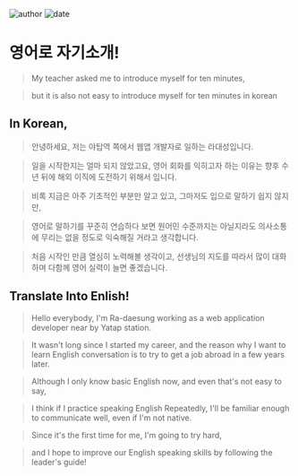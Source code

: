 
![author](https://img.shields.io/badge/author-daesungRa-lightgray.svg?style=flat-square)
![date](https://img.shields.io/badge/date-190615-lightgray.svg?style=flat-square)

# 영어로 자기소개!

> My teacher asked me to introduce myself for ten minutes,

> but it is also not easy to introduce myself for ten minutes in korean

## In Korean,

> 안녕하세요, 저는 야탑역 쪽에서 웹앱 개발자로 일하는 라대성입니다.

> 일을 시작한지는 얼마 되지 않았고요, 영어 회화를 익히고자 하는 이유는 향후 수년 뒤에 해외 이직에 도전하기 위해서 입니다.

> 비록 지금은 아주 기초적인 부분만 알고 있고, 그마저도 입으로 말하기 쉽지 않지만,

> 영어로 말하기를 꾸준히 연습하다 보면 원어민 수준까지는 아닐지라도 의사소통에 무리는 없을 정도로 익숙해질 거라고 생각합니다.

> 처음 시작인 만큼 열심히 노력해볼 생각이고, 선생님의 지도를 따라서 많이 대화하며 다함께 영어 실력이 늘면 좋겠습니다.

## Translate Into Enlish!

> Hello everybody, I'm Ra-daesung working as a web application developer near by Yatap station.

> It wasn't long since I started my career,
> and the reason why I want to learn English conversation is to try to get a job abroad in a few years later.

> Although I only know basic English now, and even that's not easy to say,

> I think if I practice speaking English Repeatedly, I'll be familiar enough to communicate well, even if I'm not native.

> Since it's the first time for me, I'm going to try hard,

> and I hope to improve our English speaking skills by following the leader's guide!



